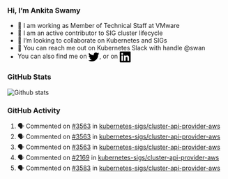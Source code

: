 ### Hi, I’m Ankita Swamy

- 💼 I am working as Member of Technical Staff at VMware
- 👀 I am an active contributor to SIG cluster lifecycle 
- 💞️ I’m looking to collaborate on Kubernetes and SIGs
- 💬 You can reach me out on Kubernetes Slack with handle @swan
- You can also find me on <a href="https://twitter.com/SwamyAnkita" target="blank"><img align="center" src="https://raw.githubusercontent.com/Ankitasw/Ankitasw/master/svg/twitter.svg" alt="Ankitasw" height="25" width="25" color="#1DA1f2" /></a>, or on <a href="https://www.linkedin.com/in/Ankitaswamy/" target="blank"><img align="center" src="https://raw.githubusercontent.com/Ankitasw/Ankitasw/master/svg/linkedin.svg" alt="Ankitasw" height="25" width="25" /></a>

### GitHub Stats
![Github stats](https://github-readme-stats.vercel.app/api?username=Ankitasw&count_private=true&show_icons=true&theme=tokyonight)

### GitHub Activity 
<!--START_SECTION:activity-->
1. 🗣 Commented on [#3563](https://github.com/kubernetes-sigs/cluster-api-provider-aws/issues/3563) in [kubernetes-sigs/cluster-api-provider-aws](https://github.com/kubernetes-sigs/cluster-api-provider-aws)
2. 🗣 Commented on [#3563](https://github.com/kubernetes-sigs/cluster-api-provider-aws/issues/3563) in [kubernetes-sigs/cluster-api-provider-aws](https://github.com/kubernetes-sigs/cluster-api-provider-aws)
3. 🗣 Commented on [#3563](https://github.com/kubernetes-sigs/cluster-api-provider-aws/issues/3563) in [kubernetes-sigs/cluster-api-provider-aws](https://github.com/kubernetes-sigs/cluster-api-provider-aws)
4. 🗣 Commented on [#2169](https://github.com/kubernetes-sigs/cluster-api-provider-aws/issues/2169) in [kubernetes-sigs/cluster-api-provider-aws](https://github.com/kubernetes-sigs/cluster-api-provider-aws)
5. 🗣 Commented on [#3583](https://github.com/kubernetes-sigs/cluster-api-provider-aws/issues/3583) in [kubernetes-sigs/cluster-api-provider-aws](https://github.com/kubernetes-sigs/cluster-api-provider-aws)
<!--END_SECTION:activity-->
